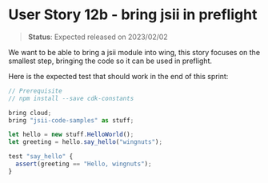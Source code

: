 # User Story 12b - bring jsii in preflight

> **Status**: Expected released on 2023/02/02

We want to be able to bring a jsii module into wing, this story focuses on the smallest step,
bringing the code so it can be used in preflight.

Here is the expected test that should work in the end of this sprint:

```ts (wing)
// Prerequisite
// npm install --save cdk-constants

bring cloud;
bring "jsii-code-samples" as stuff;

let hello = new stuff.HelloWorld();
let greeting = hello.say_hello("wingnuts");

test "say_hello" {
  assert(greeting == "Hello, wingnuts");
}
```
